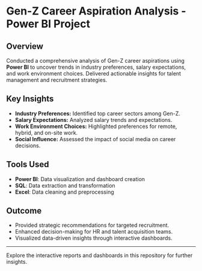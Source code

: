 # Gen-Z Career Aspiration Analysis - Power BI Project

## Overview
Conducted a comprehensive analysis of Gen-Z career aspirations using **Power BI** to uncover trends in industry preferences, salary expectations, and work environment choices. Delivered actionable insights for talent management and recruitment strategies.

## Key Insights
- **Industry Preferences:** Identified top career sectors among Gen-Z.
- **Salary Expectations:** Analyzed salary trends and expectations.
- **Work Environment Choices:** Highlighted preferences for remote, hybrid, and on-site work.
- **Social Influence:** Assessed the impact of social media on career decisions.

## Tools Used
- **Power BI**: Data visualization and dashboard creation
- **SQL**: Data extraction and transformation
- **Excel**: Data cleaning and preprocessing

## Outcome
- Provided strategic recommendations for targeted recruitment.
- Enhanced decision-making for HR and talent acquisition teams.
- Visualized data-driven insights through interactive dashboards.

---
Explore the interactive reports and dashboards in this repository for further insights.

